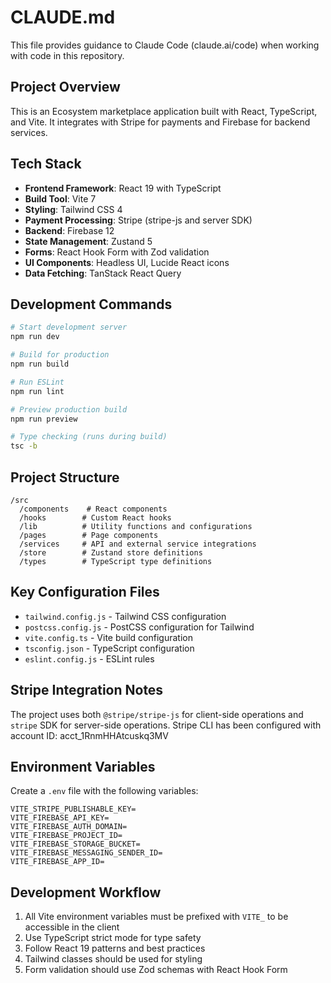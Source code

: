 # CLAUDE.md

This file provides guidance to Claude Code (claude.ai/code) when working with code in this repository.

## Project Overview
This is an Ecosystem marketplace application built with React, TypeScript, and Vite. It integrates with Stripe for payments and Firebase for backend services.

## Tech Stack
- **Frontend Framework**: React 19 with TypeScript
- **Build Tool**: Vite 7
- **Styling**: Tailwind CSS 4
- **Payment Processing**: Stripe (stripe-js and server SDK)
- **Backend**: Firebase 12
- **State Management**: Zustand 5
- **Forms**: React Hook Form with Zod validation
- **UI Components**: Headless UI, Lucide React icons
- **Data Fetching**: TanStack React Query

## Development Commands

```bash
# Start development server
npm run dev

# Build for production
npm run build

# Run ESLint
npm run lint

# Preview production build
npm run preview

# Type checking (runs during build)
tsc -b
```

## Project Structure

```
/src
  /components    # React components
  /hooks        # Custom React hooks
  /lib          # Utility functions and configurations
  /pages        # Page components
  /services     # API and external service integrations
  /store        # Zustand store definitions
  /types        # TypeScript type definitions
```

## Key Configuration Files

- `tailwind.config.js` - Tailwind CSS configuration
- `postcss.config.js` - PostCSS configuration for Tailwind
- `vite.config.ts` - Vite build configuration
- `tsconfig.json` - TypeScript configuration
- `eslint.config.js` - ESLint rules

## Stripe Integration Notes

The project uses both `@stripe/stripe-js` for client-side operations and `stripe` SDK for server-side operations. Stripe CLI has been configured with account ID: acct_1RnmHHAtcuskq3MV

## Environment Variables

Create a `.env` file with the following variables:
```
VITE_STRIPE_PUBLISHABLE_KEY=
VITE_FIREBASE_API_KEY=
VITE_FIREBASE_AUTH_DOMAIN=
VITE_FIREBASE_PROJECT_ID=
VITE_FIREBASE_STORAGE_BUCKET=
VITE_FIREBASE_MESSAGING_SENDER_ID=
VITE_FIREBASE_APP_ID=
```

## Development Workflow

1. All Vite environment variables must be prefixed with `VITE_` to be accessible in the client
2. Use TypeScript strict mode for type safety
3. Follow React 19 patterns and best practices
4. Tailwind classes should be used for styling
5. Form validation should use Zod schemas with React Hook Form